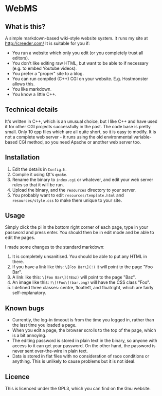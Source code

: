 # WebMS

## What is this?

A simple markdown-based wiki-style website system. It runs my site at http://creeder.com/
It is suitable for you if:

* You run a website which only you edit (or you completely trust all editors).
* You don't like editing raw HTML, but want to be able to if necessary (e.g. to embed Youtube videos).
* You prefer a "proper" site to a blog.
* You can run compiled (C++) CGI on your website. E.g. Hostmonster allows this.
* You like markdown.
* You know a little C++.

## Technical details

It's written in C++, which is an unusual choice, but I like C++ and have used it for other CGI projects
successfully in the past. The code base is pretty small. Only 10 cpp files which are all quite short, so
it is easy to modify. It is not a complete web server - it runs using the old environmental variable-based CGI
method, so you need Apache or another web server too.

## Installation

1. Edit the details in `Config.h`.
2. Compile it using Qt's `qmake`.
3. Rename the binary to `index.cgi` or whatever, and edit your web server rules so that it will be run.
4. Upload the binary, and the `resources` directory to your server.
5. You probably want to edit `resources/template.html` and `resources/style.css` to make them unique to your site.

## Usage

Simply click the pi in the bottom right corner of each page, type in your password and press enter.
You should then be in edit mode and be able to edit the pages.

I made some changes to the standard markdown:

1. It is completely unsanitised. You should be able to put any HTML in there.
2. If you have a link like this: `\[Foo Bar\](!)` it will point to the page "Foo Bar".
3. A link like this: `\[Foo Bar\](!Baz)` will point to the page "Baz".
4. An image like this: `!\[!Foo\](bar.png)` will have the CSS class "Foo".
5. I defined three classes: centre, floatleft, and floatright, which are fairly self-explanatory.

## Known bugs

* Currently, the log-in timeout is from the time you logged in, rather than the last time you loaded a page.
* When you edit a page, the browser scrolls to the top of the page, which is a bit annoying.
* The editing password is stored in plain text in the binary, so anyone with access to it can get your password.
On the other hand, the password is never sent over-the-wire in plain text.
* Data is stored in flat files with no consideration of race conditions or anything. This is unlikely to cause
problems but it is not ideal.

## Licence

This is licenced under the GPL3, which you can find on the Gnu website.
